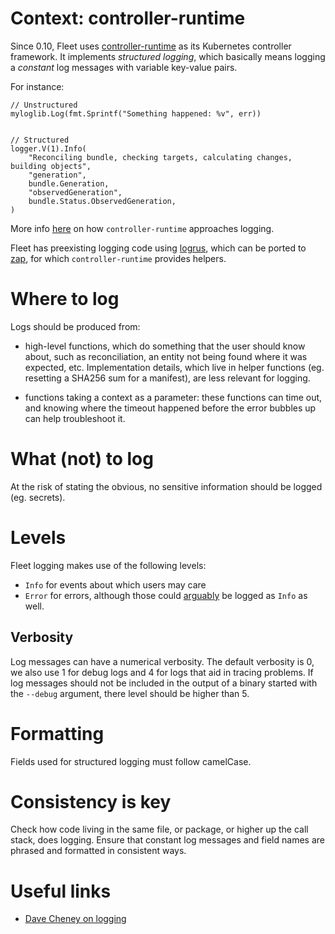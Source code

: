 # Context: controller-runtime

Since 0.10, Fleet uses [controller-runtime](https://github.com/kubernetes-sigs/controller-runtime) as its Kubernetes
controller framework. It implements _structured logging_, which basically means logging a _constant_ log messages with
variable key-value pairs.

For instance:
```
// Unstructured
myloglib.Log(fmt.Sprintf("Something happened: %v", err))


// Structured
logger.V(1).Info(
    "Reconciling bundle, checking targets, calculating changes, building objects",
    "generation",
    bundle.Generation,
    "observedGeneration",
    bundle.Status.ObservedGeneration,
)
```

More info [here](https://github.com/kubernetes-sigs/controller-runtime/blob/main/TMP-LOGGING.md) on how
`controller-runtime` approaches logging.

Fleet has preexisting logging code using [logrus](https://github.com/sirupsen/logrus), which can be ported to
[zap](https://pkg.go.dev/go.uber.org/zap), for which `controller-runtime` provides helpers.

# Where to log

Logs should be produced from:

* high-level functions, which do something that the user should know about, such as reconciliation, an entity not being
found where it was expected, etc. Implementation details, which live in helper functions (eg. resetting a SHA256 sum for
a manifest), are less relevant for logging.

* functions taking a context as a parameter: these functions can time out, and knowing where the timeout happened before
  the error bubbles up can help troubleshoot it.

# What (not) to log

At the risk of stating the obvious, no sensitive information should be logged (eg. secrets).

# Levels

Fleet logging makes use of the following levels:
* `Info` for events about which users may care
* `Error` for errors, although those could
[arguably](https://web.archive.org/web/20240521184322/https://dave.cheney.net/2015/11/05/lets-talk-about-logging) be
logged as `Info` as well.
## Verbosity

Log messages can have a numerical verbosity. The default verbosity is 0, we also use 1 for debug logs and 4 for logs that aid in tracing problems. If log messages should not be included in the output of a binary started with the `--debug` argument, there level should be higher than 5.
# Formatting

Fields used for structured logging must follow camelCase.

# Consistency is key

Check how code living in the same file, or package, or higher up the call stack, does logging. Ensure that constant
log messages and field names are phrased and formatted in consistent ways.

# Useful links

* [Dave Cheney on
logging](https://web.archive.org/web/20240521184322/https://dave.cheney.net/2015/11/05/lets-talk-about-logging)
